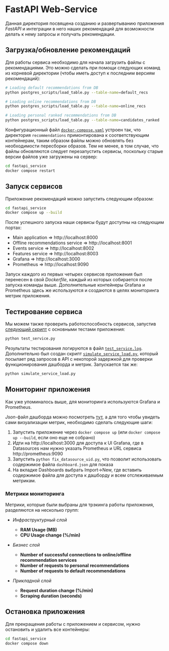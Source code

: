 # FastAPI Web-Service

Данная директория посвящена созданию и развертыванию приложения *FastAPI* и интеграции в него наших рекомендаций для возможности делать к нему запросы и получать рекомендации.

## Загрузка/обновление рекомендаций

Для работы сервиса необходимо для начала загрузить файлы с рекомендациями. Это можно сделать при помощи следующих команд из корневой директории (чтобы иметь доступ к последним версиям рекомендаций):

```bash
# Loading default recommendations from DB
python postgres_scripts/load_table.py --table-name=default_recs

# Loading online recommendations from DB
python postgres_scripts/load_table.py --table-name=online_recs

# Loading personal ranked recommendations from DB
python postgres_scripts/load_table.py --table-name=candidates_ranked
```

Конфигурационный файл [`docker-compose.yaml`](./docker-compose.yaml) устроен так, что директория `recommendations` примонтирована к соответствующим контейнерам, таким образом файлы можно обновлять без необходимости пересборки образов. Тем не менее, в том случае, что файлы обновляются следует перезапустить сервисы, поскольку старые версии файлов уже загружены на сервер:

```bash
cd fastapi_service
docker compose restart
```

## Запуск сервисов

Приложение рекомендаций можно запустить следующим образом:

```bash
cd fastapi_service
docker compose up --build
```

После успешного запуска наши сервисы будут доступны на следующим портах:

* Main application => http://localhost:8000
* Offline recommendations service => http://localhost:8001
* Events service => http://localhost:8002
* Features service => http://localhost:8003
* Grafana => http://localhost:3000
* Prometheus => http://localhost:9090

Запуск каждого из первых четырех сервисов приложения был перенесен в свой *Dockerfile*, каждый из которых собирается после запуска команды выше. Дополнительные контейнеры Grafana и Prometheus здесь же используются и создаются в целях мониторинга метрик приложения.

## Тестирование сервиса

Мы можем также проверить работоспособность сервисов, запустив [следующий скрипт](./test_service.py) с основными тестами приложения:

```bash
python test_service.py
```

Результаты тестирования логируются в файл [`test_service.log`](./test_service.log). Дополнительно был создан скрипт [`simulate_service_load.py`](./simulate_service_load.py), который посылает ряд запросов в API с некоторой задержкой для проверки функционирования дашборда и метрик. Запускается так же:

```bash
python simulate_service_load.py
```

## Мониторинг приложения

Как уже упоминалось выше, для мониторинга используются Grafana и Prometheus. 

*Json*-файл дашборда можно посмотреть [тут](./dashboard.json), а для того чтобы увидеть сами визуализации метрик, необходимо сделать следующие шаги:

1. Запустить приложение через `docker compose up` (или `docker compose up --build`, если оно еще не собрано)
2. Идти на http://localhost:3000 для доступа к UI Grafana, где в Datasources нам нужно указать Prometheus и URL сервиса http://prometheus:9090
3. Запустить `python fix_datasource_uid.py`, что позволит использовать содержимое файла `dashboard.json` для показа
4. На вкладке Dashboards выбрать Import->New, где вставить содержимое файла для доступа к дашборду и всем отслеживаемым метрикам.

### Метрики мониторинга

Метрики, которые были выбраны для трэкинга работы приложения, разделяются на несколько групп:

* *Инфраструктурный слой*

    * **RAM Usage (MB)**
    * **CPU Usage change (%/min)**

* *Бизнес слой*

    * **Number of successful connections to online/offline recommendation services**
    * **Number of requests to personal recommendations**
    * **Number of requests to default recommendations**


* *Прикладной слой*

    * **Request duration change (%/min)**
    * **Scraping duration (seconds)**


## Остановка приложения

Для прекращения работы с приложением и сервисом, нужно остановить и удалить все контейнеры:

```bash
cd fastapi_service
docker compose down
```
